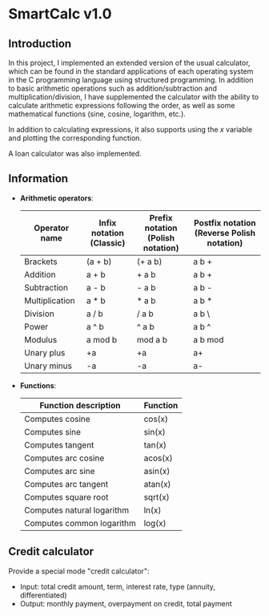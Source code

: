 # SmartCalc v1.0

## Introduction

In this project, I implemented an extended version of the usual calculator, which can be found in the standard applications of each operating system in the C programming language using structured programming. In addition to basic arithmetic operations such as addition/subtraction and multiplication/division, I have supplemented the calculator with the ability to calculate arithmetic expressions following the order, as well as some mathematical functions (sine, cosine, logarithm, etc.).

In addition to calculating expressions, it also supports using the _x_ variable and plotting the corresponding function.

A loan calculator was also implemented.

## Information

- **Arithmetic operators**:

    | Operator name | Infix notation <br /> (Classic) | Prefix notation <br /> (Polish notation) |  Postfix notation <br /> (Reverse Polish notation) |
    | --------- | ------ | ------ | ------ |
    | Brackets | (a + b) | (+ a b) | a b + |
    | Addition | a + b | + a b | a b + |
    | Subtraction | a - b | - a b | a b - |
    | Multiplication | a * b | * a b | a b * |
    | Division | a / b | / a b | a b \ |
    | Power | a ^ b | ^ a b | a b ^ |
    | Modulus | a mod b | mod a b | a b mod |
    | Unary plus | +a | +a | a+ |
    | Unary minus | -a | -a | a- |

- **Functions**:

    | Function description | Function |
    | ------ | ------ |
    | Computes cosine | cos(x) |
    | Computes sine | sin(x) |
    | Computes tangent | tan(x) |
    | Computes arc cosine | acos(x) |
    | Computes arc sine | asin(x) |
    | Computes arc tangent | atan(x) |
    | Computes square root | sqrt(x) |
    | Computes natural logarithm | ln(x) |
    | Computes common logarithm | log(x) |


## Credit calculator

Provide a special mode "credit calculator":
- Input: total credit amount, term, interest rate, type (annuity, differentiated)
- Output: monthly payment, overpayment on credit, total payment